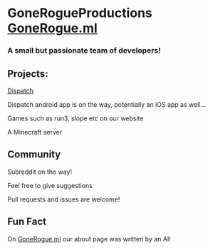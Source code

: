 # GoneRogueProductions [GoneRogue.ml](Gonerogue.ml)
### A small but passionate team of developers!

## Projects:
[Dispatch](dispatch.ml)

Dispatch android app is on the way, potentially an iOS app as well...

Games such as run3, slope etc on our website

A Minecraft server

## Community
Subreddit on the way!

Feel free to give suggestions

Pull requests and issues are welcome!

## Fun Fact

On [GoneRogue.ml](Gonerogue.ml) our about page was written by an AI!


